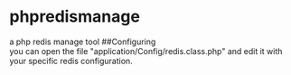 # phpredismanage
a php redis manage tool
##Configuring   
you can open the file  "application/Config/redis.class.php" and edit it with your specific redis configuration.

